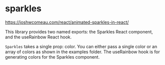 # sparkles

https://joshwcomeau.com/react/animated-sparkles-in-react/

This library provides two named exports: the Sparkles React component, and the useRainbow React hook.

`Sparkles` takes a single prop: color. You can either pass a single color or an array of colors as shown in the examples folder. The useRainbow hook is for generating colors for the Sparkles component.